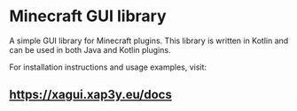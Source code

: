 # Minecraft GUI library

A simple GUI library for Minecraft plugins. This library is written in Kotlin and can be used in both Java and Kotlin plugins.

For installation instructions and usage examples, visit:

## https://xagui.xap3y.eu/docs